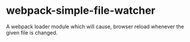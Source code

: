 # webpack-simple-file-watcher
A webpack loader module which will cause, browser reload whenever the given file is changed.
